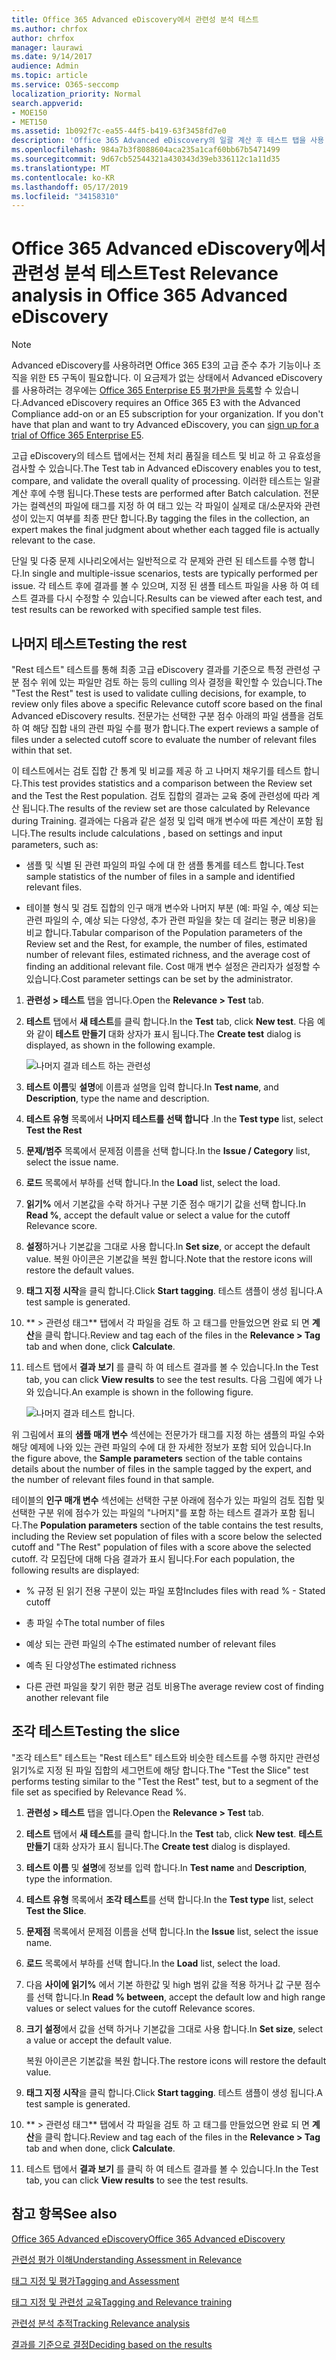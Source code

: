 ```yaml
---
title: Office 365 Advanced eDiscovery에서 관련성 분석 테스트
ms.author: chrfox
author: chrfox
manager: laurawi
ms.date: 9/14/2017
audience: Admin
ms.topic: article
ms.service: O365-seccomp
localization_priority: Normal
search.appverid:
- MOE150
- MET150
ms.assetid: 1b092f7c-ea55-44f5-b419-63f3458fd7e0
description: 'Office 365 Advanced eDiscovery의 일괄 계산 후 테스트 탭을 사용 하 여 전체 처리 품질을 테스트 및 비교 하 고 유효성 검사를 수행 하는 방법에 대해 알아봅니다.  '
ms.openlocfilehash: 984a7b3f8088604aca235a1caf60bb67b5471499
ms.sourcegitcommit: 9d67cb52544321a430343d39eb336112c1a11d35
ms.translationtype: MT
ms.contentlocale: ko-KR
ms.lasthandoff: 05/17/2019
ms.locfileid: "34158310"
---
```

# <a name="test-relevance-analysis-in-office-365-advanced-ediscovery"></a><span data-ttu-id="c17bb-103">Office 365 Advanced eDiscovery에서 관련성 분석 테스트</span><span class="sxs-lookup"><span data-stu-id="c17bb-103">Test Relevance analysis in Office 365 Advanced eDiscovery</span></span>

> [!NOTE]
> <span data-ttu-id="c17bb-p101">Advanced eDiscovery를 사용하려면 Office 365 E3의 고급 준수 추가 기능이나 조직을 위한 E5 구독이 필요합니다. 이 요금제가 없는 상태에서 Advanced eDiscovery를 사용하려는 경우에는 [Office 365 Enterprise E5 평가판을 등록](https://go.microsoft.com/fwlink/p/?LinkID=698279)할 수 있습니다.</span><span class="sxs-lookup"><span data-stu-id="c17bb-p101">Advanced eDiscovery requires an Office 365 E3 with the Advanced Compliance add-on or an E5 subscription for your organization. If you don't have that plan and want to try Advanced eDiscovery, you can [sign up for a trial of Office 365 Enterprise E5](https://go.microsoft.com/fwlink/p/?LinkID=698279).</span></span> 
  
<span data-ttu-id="c17bb-106">고급 eDiscovery의 테스트 탭에서는 전체 처리 품질을 테스트 및 비교 하 고 유효성을 검사할 수 있습니다.</span><span class="sxs-lookup"><span data-stu-id="c17bb-106">The Test tab in Advanced eDiscovery enables you to test, compare, and validate the overall quality of processing.</span></span> <span data-ttu-id="c17bb-107">이러한 테스트는 일괄 계산 후에 수행 됩니다.</span><span class="sxs-lookup"><span data-stu-id="c17bb-107">These tests are performed after Batch calculation.</span></span> <span data-ttu-id="c17bb-108">전문가는 컬렉션의 파일에 태그를 지정 하 여 태그 있는 각 파일이 실제로 대/소문자와 관련성이 있는지 여부를 최종 판단 합니다.</span><span class="sxs-lookup"><span data-stu-id="c17bb-108">By tagging the files in the collection, an expert makes the final judgment about whether each tagged file is actually relevant to the case.</span></span> 
  
<span data-ttu-id="c17bb-109">단일 및 다중 문제 시나리오에서는 일반적으로 각 문제와 관련 된 테스트를 수행 합니다.</span><span class="sxs-lookup"><span data-stu-id="c17bb-109">In single and multiple-issue scenarios, tests are typically performed per issue.</span></span> <span data-ttu-id="c17bb-110">각 테스트 후에 결과를 볼 수 있으며, 지정 된 샘플 테스트 파일을 사용 하 여 테스트 결과를 다시 수정할 수 있습니다.</span><span class="sxs-lookup"><span data-stu-id="c17bb-110">Results can be viewed after each test, and test results can be reworked with specified sample test files.</span></span>
  
## <a name="testing-the-rest"></a><span data-ttu-id="c17bb-111">나머지 테스트</span><span class="sxs-lookup"><span data-stu-id="c17bb-111">Testing the rest</span></span>

<span data-ttu-id="c17bb-112">"Rest 테스트" 테스트를 통해 최종 고급 eDiscovery 결과를 기준으로 특정 관련성 구분 점수 위에 있는 파일만 검토 하는 등의 culling 의사 결정을 확인할 수 있습니다.</span><span class="sxs-lookup"><span data-stu-id="c17bb-112">The "Test the Rest" test is used to validate culling decisions, for example, to review only files above a specific Relevance cutoff score based on the final Advanced eDiscovery results.</span></span> <span data-ttu-id="c17bb-113">전문가는 선택한 구분 점수 아래의 파일 샘플을 검토 하 여 해당 집합 내의 관련 파일 수를 평가 합니다.</span><span class="sxs-lookup"><span data-stu-id="c17bb-113">The expert reviews a sample of files under a selected cutoff score to evaluate the number of relevant files within that set.</span></span>
  
<span data-ttu-id="c17bb-114">이 테스트에서는 검토 집합 간 통계 및 비교를 제공 하 고 나머지 채우기를 테스트 합니다.</span><span class="sxs-lookup"><span data-stu-id="c17bb-114">This test provides statistics and a comparison between the Review set and the Test the Rest population.</span></span> <span data-ttu-id="c17bb-115">검토 집합의 결과는 교육 중에 관련성에 따라 계산 됩니다.</span><span class="sxs-lookup"><span data-stu-id="c17bb-115">The results of the review set are those calculated by Relevance during Training.</span></span> <span data-ttu-id="c17bb-116">결과에는 다음과 같은 설정 및 입력 매개 변수에 따른 계산이 포함 됩니다.</span><span class="sxs-lookup"><span data-stu-id="c17bb-116">The results include calculations , based on settings and input parameters, such as:</span></span>
  
- <span data-ttu-id="c17bb-117">샘플 및 식별 된 관련 파일의 파일 수에 대 한 샘플 통계를 테스트 합니다.</span><span class="sxs-lookup"><span data-stu-id="c17bb-117">Test sample statistics of the number of files in a sample and identified relevant files.</span></span> 
    
- <span data-ttu-id="c17bb-118">테이블 형식 및 검토 집합의 인구 매개 변수와 나머지 부분 (예: 파일 수, 예상 되는 관련 파일의 수, 예상 되는 다양성, 추가 관련 파일을 찾는 데 걸리는 평균 비용)을 비교 합니다.</span><span class="sxs-lookup"><span data-stu-id="c17bb-118">Tabular comparison of the Population parameters of the Review set and the Rest, for example, the number of files, estimated number of relevant files, estimated richness, and the average cost of finding an additional relevant file.</span></span> <span data-ttu-id="c17bb-119">Cost 매개 변수 설정은 관리자가 설정할 수 있습니다.</span><span class="sxs-lookup"><span data-stu-id="c17bb-119">Cost parameter settings can be set by the administrator.</span></span>
    
1. <span data-ttu-id="c17bb-120">**관련성 \> 테스트** 탭을 엽니다.</span><span class="sxs-lookup"><span data-stu-id="c17bb-120">Open the **Relevance \> Test** tab.</span></span> 
    
2. <span data-ttu-id="c17bb-121">**테스트** 탭에서 **새 테스트**를 클릭 합니다.</span><span class="sxs-lookup"><span data-stu-id="c17bb-121">In the **Test** tab, click **New test**.</span></span> <span data-ttu-id="c17bb-122">다음 예와 같이 **테스트 만들기** 대화 상자가 표시 됩니다.</span><span class="sxs-lookup"><span data-stu-id="c17bb-122">The **Create test** dialog is displayed, as shown in the following example.</span></span> 
    
    ![나머지 결과 테스트 하는 관련성](media/46e6898a-f929-4fd0-88d9-6f91d04b6ce2.png)
  
3. <span data-ttu-id="c17bb-124">**테스트 이름**및 **설명**에 이름과 설명을 입력 합니다.</span><span class="sxs-lookup"><span data-stu-id="c17bb-124">In **Test name**, and **Description**, type the name and description.</span></span>
    
4. <span data-ttu-id="c17bb-125">**테스트 유형** 목록에서 **나머지 테스트를 선택 합니다** .</span><span class="sxs-lookup"><span data-stu-id="c17bb-125">In the **Test type** list, select **Test the Rest**</span></span>
    
5. <span data-ttu-id="c17bb-126">**문제/범주** 목록에서 문제점 이름을 선택 합니다.</span><span class="sxs-lookup"><span data-stu-id="c17bb-126">In the **Issue / Category** list, select the issue name.</span></span> 
    
6. <span data-ttu-id="c17bb-127">**로드** 목록에서 부하를 선택 합니다.</span><span class="sxs-lookup"><span data-stu-id="c17bb-127">In the **Load** list, select the load.</span></span> 
    
7. <span data-ttu-id="c17bb-128">**읽기%** 에서 기본값을 수락 하거나 구분 기준 점수 매기기 값을 선택 합니다.</span><span class="sxs-lookup"><span data-stu-id="c17bb-128">In **Read %**, accept the default value or select a value for the cutoff Relevance score.</span></span> 
    
8. <span data-ttu-id="c17bb-129">**설정**하거나 기본값을 그대로 사용 합니다.</span><span class="sxs-lookup"><span data-stu-id="c17bb-129">In **Set size**, or accept the default value.</span></span> <span data-ttu-id="c17bb-130">복원 아이콘은 기본값을 복원 합니다.</span><span class="sxs-lookup"><span data-stu-id="c17bb-130">Note that the restore icons will restore the default values.</span></span>
    
9. <span data-ttu-id="c17bb-131">**태그 지정 시작**을 클릭 합니다.</span><span class="sxs-lookup"><span data-stu-id="c17bb-131">Click **Start tagging**.</span></span> <span data-ttu-id="c17bb-132">테스트 샘플이 생성 됩니다.</span><span class="sxs-lookup"><span data-stu-id="c17bb-132">A test sample is generated.</span></span>
    
10. <span data-ttu-id="c17bb-133">\*\* \> 관련성 태그\*\* 탭에서 각 파일을 검토 하 고 태그를 만들었으면 완료 되 면 **계산**을 클릭 합니다.</span><span class="sxs-lookup"><span data-stu-id="c17bb-133">Review and tag each of the files in the **Relevance \> Tag** tab and when done, click **Calculate**.</span></span>
    
11. <span data-ttu-id="c17bb-134">테스트 탭에서 **결과 보기** 를 클릭 하 여 테스트 결과를 볼 수 있습니다.</span><span class="sxs-lookup"><span data-stu-id="c17bb-134">In the Test tab, you can click **View results** to see the test results.</span></span> <span data-ttu-id="c17bb-135">다음 그림에 예가 나와 있습니다.</span><span class="sxs-lookup"><span data-stu-id="c17bb-135">An example is shown in the following figure.</span></span> 
    
    ![나머지 결과 테스트 합니다.](media/b95744a9-047d-4c29-992d-04fa7e58e58a.png)
  
<span data-ttu-id="c17bb-137">위 그림에서 표의 **샘플 매개 변수** 섹션에는 전문가가 태그를 지정 하는 샘플의 파일 수와 해당 예제에 나와 있는 관련 파일의 수에 대 한 자세한 정보가 포함 되어 있습니다.</span><span class="sxs-lookup"><span data-stu-id="c17bb-137">In the figure above, the **Sample parameters** section of the table contains details about the number of files in the sample tagged by the expert, and the number of relevant files found in that sample.</span></span> 
  
<span data-ttu-id="c17bb-138">테이블의 **인구 매개 변수** 섹션에는 선택한 구분 아래에 점수가 있는 파일의 검토 집합 및 선택한 구분 위에 점수가 있는 파일의 "나머지"를 포함 하는 테스트 결과가 포함 됩니다.</span><span class="sxs-lookup"><span data-stu-id="c17bb-138">The **Population parameters** section of the table contains the test results, including the Review set population of files with a score below the selected cutoff and "The Rest" population of files with a score above the selected cutoff.</span></span> <span data-ttu-id="c17bb-139">각 모집단에 대해 다음 결과가 표시 됩니다.</span><span class="sxs-lookup"><span data-stu-id="c17bb-139">For each population, the following results are displayed:</span></span> 
  
- <span data-ttu-id="c17bb-140">% 규정 된 읽기 전용 구분이 있는 파일 포함</span><span class="sxs-lookup"><span data-stu-id="c17bb-140">Includes files with read % - Stated cutoff</span></span>
    
- <span data-ttu-id="c17bb-141">총 파일 수</span><span class="sxs-lookup"><span data-stu-id="c17bb-141">The total number of files</span></span> 
    
- <span data-ttu-id="c17bb-142">예상 되는 관련 파일의 수</span><span class="sxs-lookup"><span data-stu-id="c17bb-142">The estimated number of relevant files</span></span> 
    
- <span data-ttu-id="c17bb-143">예측 된 다양성</span><span class="sxs-lookup"><span data-stu-id="c17bb-143">The estimated richness</span></span> 
    
- <span data-ttu-id="c17bb-144">다른 관련 파일을 찾기 위한 평균 검토 비용</span><span class="sxs-lookup"><span data-stu-id="c17bb-144">The average review cost of finding another relevant file</span></span>
    
## <a name="testing-the-slice"></a><span data-ttu-id="c17bb-145">조각 테스트</span><span class="sxs-lookup"><span data-stu-id="c17bb-145">Testing the slice</span></span>

<span data-ttu-id="c17bb-146">"조각 테스트" 테스트는 "Rest 테스트" 테스트와 비슷한 테스트를 수행 하지만 관련성 읽기%로 지정 된 파일 집합의 세그먼트에 해당 합니다.</span><span class="sxs-lookup"><span data-stu-id="c17bb-146">The "Test the Slice" test performs testing similar to the "Test the Rest" test, but to a segment of the file set as specified by Relevance Read %.</span></span>
  
1. <span data-ttu-id="c17bb-147">**관련성 \> 테스트** 탭을 엽니다.</span><span class="sxs-lookup"><span data-stu-id="c17bb-147">Open the **Relevance \> Test** tab.</span></span> 
    
2. <span data-ttu-id="c17bb-148">**테스트** 탭에서 **새 테스트**를 클릭 합니다.</span><span class="sxs-lookup"><span data-stu-id="c17bb-148">In the **Test** tab, click **New test**.</span></span> <span data-ttu-id="c17bb-149">**테스트 만들기** 대화 상자가 표시 됩니다.</span><span class="sxs-lookup"><span data-stu-id="c17bb-149">The **Create test** dialog is displayed.</span></span> 
    
3. <span data-ttu-id="c17bb-150">**테스트 이름** 및 **설명**에 정보를 입력 합니다.</span><span class="sxs-lookup"><span data-stu-id="c17bb-150">In **Test name** and **Description**, type the information.</span></span>
    
4. <span data-ttu-id="c17bb-151">**테스트 유형** 목록에서 **조각 테스트**를 선택 합니다.</span><span class="sxs-lookup"><span data-stu-id="c17bb-151">In the **Test type** list, select **Test the Slice**.</span></span>
    
5. <span data-ttu-id="c17bb-152">**문제점** 목록에서 문제점 이름을 선택 합니다.</span><span class="sxs-lookup"><span data-stu-id="c17bb-152">In the **Issue** list, select the issue name.</span></span> 
    
6. <span data-ttu-id="c17bb-153">**로드** 목록에서 부하를 선택 합니다.</span><span class="sxs-lookup"><span data-stu-id="c17bb-153">In the **Load** list, select the load.</span></span> 
    
7. <span data-ttu-id="c17bb-154">다음 **사이에 읽기%** 에서 기본 하한값 및 high 범위 값을 적용 하거나 값 구분 점수를 선택 합니다.</span><span class="sxs-lookup"><span data-stu-id="c17bb-154">In **Read % between**, accept the default low and high range values or select values for the cutoff Relevance scores.</span></span> 
    
8. <span data-ttu-id="c17bb-155">**크기 설정**에서 값을 선택 하거나 기본값을 그대로 사용 합니다.</span><span class="sxs-lookup"><span data-stu-id="c17bb-155">In **Set size**, select a value or accept the default value.</span></span>
    
    <span data-ttu-id="c17bb-156">복원 아이콘은 기본값을 복원 합니다.</span><span class="sxs-lookup"><span data-stu-id="c17bb-156">The restore icons will restore the default value.</span></span>
    
9. <span data-ttu-id="c17bb-157">**태그 지정 시작**을 클릭 합니다.</span><span class="sxs-lookup"><span data-stu-id="c17bb-157">Click **Start tagging**.</span></span> <span data-ttu-id="c17bb-158">테스트 샘플이 생성 됩니다.</span><span class="sxs-lookup"><span data-stu-id="c17bb-158">A test sample is generated.</span></span>
    
10. <span data-ttu-id="c17bb-159">\*\* \> 관련성 태그\*\* 탭에서 각 파일을 검토 하 고 태그를 만들었으면 완료 되 면 **계산**을 클릭 합니다.</span><span class="sxs-lookup"><span data-stu-id="c17bb-159">Review and tag each of the files in the **Relevance \> Tag** tab and when done, click **Calculate**.</span></span> 
    
11. <span data-ttu-id="c17bb-160">테스트 탭에서 **결과 보기** 를 클릭 하 여 테스트 결과를 볼 수 있습니다.</span><span class="sxs-lookup"><span data-stu-id="c17bb-160">In the Test tab, you can click **View results** to see the test results.</span></span> 
    
## <a name="see-also"></a><span data-ttu-id="c17bb-161">참고 항목</span><span class="sxs-lookup"><span data-stu-id="c17bb-161">See also</span></span>

[<span data-ttu-id="c17bb-162">Office 365 Advanced eDiscovery</span><span class="sxs-lookup"><span data-stu-id="c17bb-162">Office 365 Advanced eDiscovery</span></span>](office-365-advanced-ediscovery.md)
  
[<span data-ttu-id="c17bb-163">관련성 평가 이해</span><span class="sxs-lookup"><span data-stu-id="c17bb-163">Understanding Assessment in Relevance</span></span>](assessment-in-relevance-in-advanced-ediscovery.md)
  
[<span data-ttu-id="c17bb-164">태그 지정 및 평가</span><span class="sxs-lookup"><span data-stu-id="c17bb-164">Tagging and Assessment</span></span>](tagging-and-assessment-in-advanced-ediscovery.md)
  
[<span data-ttu-id="c17bb-165">태그 지정 및 관련성 교육</span><span class="sxs-lookup"><span data-stu-id="c17bb-165">Tagging and Relevance training</span></span>](tagging-and-relevance-training-in-advanced-ediscovery.md)
  
[<span data-ttu-id="c17bb-166">관련성 분석 추적</span><span class="sxs-lookup"><span data-stu-id="c17bb-166">Tracking Relevance analysis</span></span>](track-relevance-analysis-in-advanced-ediscovery.md)
  
[<span data-ttu-id="c17bb-167">결과를 기준으로 결정</span><span class="sxs-lookup"><span data-stu-id="c17bb-167">Deciding based on the results</span></span>](decision-based-on-the-results-in-advanced-ediscovery.md)

